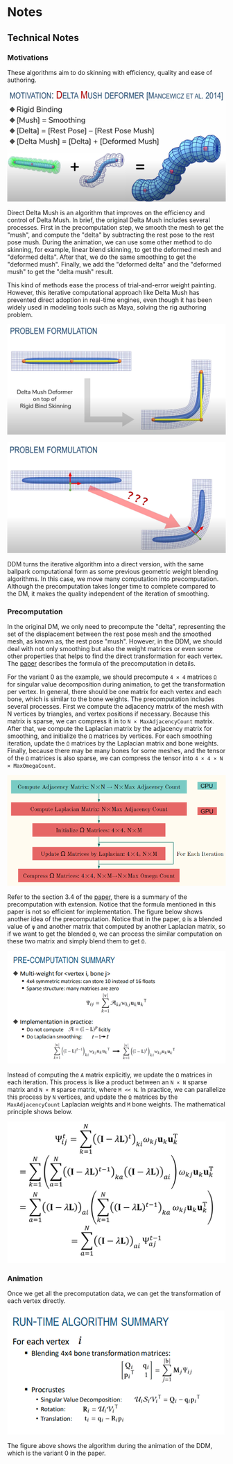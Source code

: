 # Notes



## Technical Notes

### Motivations

These algorithms aim to do skinning with efficiency, quality and ease of authoring. 



![Delta Mush Principle 1](Readme\Principle_DeltaMush_1.png)



Direct Delta Mush is an algorithm that improves on the efficiency and control of Delta Mush. In brief, the original Delta Mush includes several processes. First in the precomputation step, we smooth the mesh to get the "mush", and compute the "delta" by subtracting the rest pose to the rest pose mush. During the animation, we can use some other method to do skinning, for example, linear blend skinning, to get the deformed mesh and "deformed delta". After that, we do the same smoothing to get the "deformed mush". Finally, we add the "deformed delta" and the "deformed mush" to get the "delta mush" result. 

This kind of methods ease the process of trial-and-error weight painting. However, this iterative computational approach like Delta Mush has prevented direct adoption in real-time engines, even though it has been widely used in modeling tools such as Maya, solving the rig authoring problem. 



![Delta Mush Principle 2](Readme\Principle_DeltaMush_2.png)

![Direct Delta Mush Principle 1](Readme\Principle_DirectDeltaMush_1.png)



DDM turns the iterative algorithm into a direct version, with the same ballpark computational form as some previous geometric weight blending algorithms. In this case, we move many computation into precomputation. Although the precomputation takes longer time to complete compared to the DM, it makes the quality independent of the iteration of smoothing. 



### Precomputation

In the original DM, we only need to precompute the "delta", representing the set of the displacement between the rest pose mesh and the smoothed mesh, as known as, the rest pose "mush". However, in the DDM, we should deal with not only smoothing but also the weight matrices or even some other properties that helps to find the direct transformation for each vertex. The [paper](https://www.ea.com/seed/news/siggraph2019-direct-delta-mush) describes the formula of the precomputation in details.



For the variant 0 as the example, we should precompute `4 × 4` matrices `Ω` for singular value decomposition during animation, to get the transformation per vertex. In general, there should be one matrix for each vertex and each bone, which is similar to the bone weights. The precomputation includes several processes. First we compute the adjacency matrix of the mesh with N vertices by triangles, and vertex positions if necessary. Because this matrix is sparse, we can compress it in to `N × MaxAdjacencyCount` matrix. After that, we compute the Laplacian matrix by the adjacency matrix for smoothing, and initialize the `Ω` matrices by vertices. For each smoothing iteration, update the `Ω` matrices by the Laplacian matrix and bone weights. Finally, because there may be many bones for some meshes, and the tensor of the `Ω` matrices is also sparse, we can compress the tensor into `4 × 4 × N × MaxOmegaCount`. 



![DDM Precomputation](Readme/Principle_DirectDeltaMush_Precomputation1.png)



Refer to the section 3.4 of the [paper](https://www.ea.com/seed/news/siggraph2019-direct-delta-mush), there is a summary of the precomputation with extension. Notice that the formula mentioned in this paper is not so efficient for implementation. The figure below shows another idea of the precomputation. Notice that in the paper, `Ω` is a blended value of `ψ` and another matrix that computed by another Laplacian matrix, so if we want to get the blended `Ω`, we can process the similar computation on these two matrix and simply blend them to get `Ω`. 



![DDM Precomputation](Readme/Principle_DirectDeltaMush_Precomputation2.png)



Instead of computing the `A` matrix explicitly, we update the `Ω` matrices in each iteration. This process is like a product between an `N × N` sparse matrix and `N × M` sparse matrix, where `M << N`. In practice, we can parallelize this process by `N` vertices, and update the `Ω` matrices by the `MaxAdjacencyCount` Laplacian weights and `M` bone weights. The mathematical principle shows below. 



![DDM Precomputation](Readme/Principle_DirectDeltaMush_Precomputation3.png)



### Animation

Once we get all the precomputation data, we can get the transformation of each vertex directly. 



![DDM Precomputation](Readme/Principle_DirectDeltaMush_AnimationV0.png)



The figure above shows the algorithm during the animation of the DDM, which is the variant 0 in the paper. 


